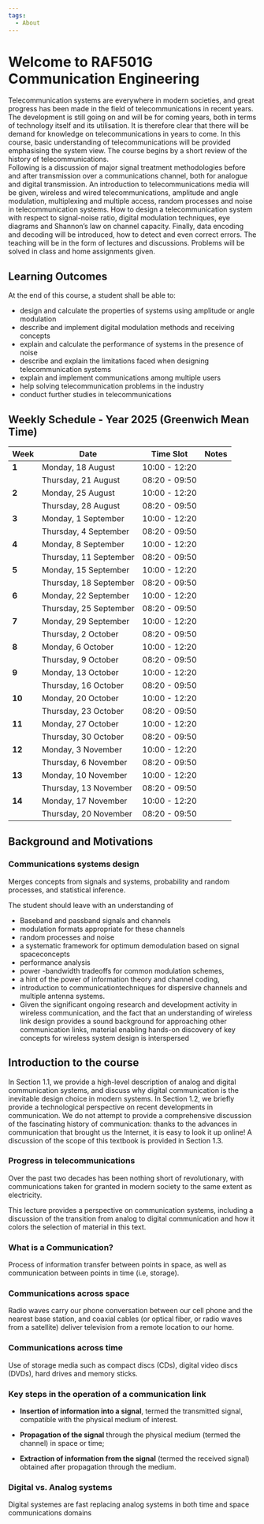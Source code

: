 ```yaml
---
tags:
  - About
---
```


# Welcome to RAF501G Communication Engineering

Telecommunication systems are everywhere in modern societies, and great progress has been made in the field of 
telecommunications in recent years. The development is still going on and will be for coming years, both in terms 
of technology itself and its utilisation. It is therefore clear that there will be demand for knowledge on 
telecommunications in years to come. In this course, basic understanding of telecommunications will be provided 
emphasising the system view. The course begins by a short review of the history of telecommunications.  
Following is a discussion of major signal treatment methodologies before and after transmission over a communications 
channel, both for analogue and digital transmission. An introduction to telecommunications media will be given, wireless 
and wired telecommunications, amplitude and angle modulation, multiplexing and multiple access, random processes and 
noise in telecommunication systems. How to design a telecommunication system with respect to signal-noise ratio, 
digital modulation techniques, eye diagrams and Shannon’s law on channel capacity. Finally, data encoding and decoding 
will be introduced, how to detect and even correct errors. The teaching will be in the form of lectures and discussions. 
Problems will be solved in class and home assignments given.

## Learning Outcomes
At the end of this course, a student shall be able to:

- design and calculate the properties of systems using amplitude or angle modulation
- describe and implement digital modulation methods and receiving concepts
- explain and calculate the performance of systems in the presence of noise
- describe and explain the limitations faced when designing telecommunication systems
- explain and implement communications among multiple users
- help solving telecommunication problems in the industry
- conduct further studies in telecommunications

## Weekly Schedule - Year 2025 (Greenwich Mean Time)

| Week | Date                      | Time Slot       | Notes |
|------|---------------------------|-----------------|-------|
| **1** | Monday, 18 August         | 10:00 - 12:20  |       |
|      | Thursday, 21 August       | 08:20 - 09:50  |       |
| **2** | Monday, 25 August         | 10:00 - 12:20  |       |
|      | Thursday, 28 August       | 08:20 - 09:50  |       |
| **3** | Monday, 1 September       | 10:00 - 12:20  |       |
|      | Thursday, 4 September     | 08:20 - 09:50  |       |
| **4** | Monday, 8 September       | 10:00 - 12:20  |       |
|      | Thursday, 11 September    | 08:20 - 09:50  |       |
| **5** | Monday, 15 September      | 10:00 - 12:20  |       |
|      | Thursday, 18 September    | 08:20 - 09:50  |       |
| **6** | Monday, 22 September      | 10:00 - 12:20  |       |
|      | Thursday, 25 September    | 08:20 - 09:50  |       |
| **7** | Monday, 29 September      | 10:00 - 12:20  |       |
|      | Thursday, 2 October       | 08:20 - 09:50  |       |
| **8** | Monday, 6 October         | 10:00 - 12:20  |       |
|      | Thursday, 9 October       | 08:20 - 09:50  |       |
| **9** | Monday, 13 October        | 10:00 - 12:20  |       |
|      | Thursday, 16 October      | 08:20 - 09:50  |       |
| **10**| Monday, 20 October        | 10:00 - 12:20  |       |
|      | Thursday, 23 October      | 08:20 - 09:50  |       |
| **11**| Monday, 27 October        | 10:00 - 12:20  |       |
|      | Thursday, 30 October      | 08:20 - 09:50  |       |
| **12**| Monday, 3 November        | 10:00 - 12:20  |       |
|      | Thursday, 6 November      | 08:20 - 09:50  |       |
| **13**| Monday, 10 November       | 10:00 - 12:20  |       |
|      | Thursday, 13 November     | 08:20 - 09:50  |       |
| **14**| Monday, 17 November       | 10:00 - 12:20  |       |
|      | Thursday, 20 November     | 08:20 - 09:50  |       |


## Background and Motivations


### Communications systems design

Merges concepts from signals and systems, probability and random processes, and statistical inference.


The student should leave with an understanding of


  * Baseband and passband signals and channels 
  * modulation formats appropriate for these channels
  * random processes and noise
  * a systematic framework for optimum demodulation based on signal spaceconcepts
  * performance analysis
  * power -bandwidth tradeoffs for common modulation schemes,
  * a hint of the power of information theory and channel coding,
  * introduction to communicationtechniques for dispersive channels and multiple antenna systems. 
  * Given the significant ongoing research and development activity in wireless communication, and the fact that an understanding of wireless link design provides a sound background for approaching other communication links, material enabling hands-on discovery of key concepts for wireless system design is interspersed


## Introduction to the course

In Section 1.1, we provide a high-level description of analog and digital communication
systems, and discuss why digital communication is the inevitable design choice in
modern systems. In Section 1.2, we briefly provide a technological perspective on recent developments
in communication. We do not attempt to provide a comprehensive discussion of the
fascinating history of communication: thanks to the advances in communication that brought us
the Internet, it is easy to look it up online! A discussion of the scope of this textbook is provided
in Section 1.3.

### Progress in telecommunications 

Over the past two decades has been nothing short of revolutionary, with communications taken for granted in modern society to the same extent as electricity.


This lecture provides a perspective on communication systems, including a discussion of the
transition from analog to digital communication and how it colors the selection of material in
this text.

### What is a Communication? 


Process of information transfer between points in space, as well as
communication between points in time (i.e, storage).


### Communications across space 


Radio waves carry our phone conversation between our cell phone and the nearest base station, and
coaxial cables (or optical fiber, or radio waves from a satellite) deliver television from a remote
location to our home. 


### Communications across time 

Use of storage media such as compact discs (CDs), digital video discs (DVDs), hard drives and memory sticks.


### Key steps in the operation of a communication link

  * **Insertion of information into a signal**, termed the transmitted signal, compatible with the physical medium of interest.

  * **Propagation of the signal** through the physical medium (termed the channel) in space or time;

  * **Extraction of information from the signal** (termed the received signal) obtained after propagation through the medium.


### Digital vs. Analog systems 


Digital systemes are fast replacing analog
systems in both time and space communications domains







  






         




         
